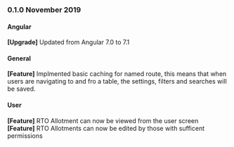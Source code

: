 
### 0.1.0 November 2019

#### Angular 
   **[Upgrade]** Updated from Angular 7.0 to 7.1  

#### General
   **[Feature]** Implmented basic caching for named route, this means that when users are navigating to and fro a table, the settings, filters and searches will be saved.  
	
#### User
   **[Feature]** RTO Allotment can now be viewed from the user screen  
   **[Feature]** RTO Allotments can now be edited by those with sufficent permissions  


